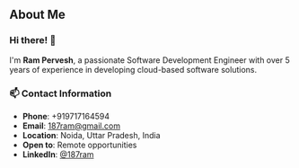 ## About Me

### Hi there! 👋

I'm **Ram Pervesh**, a passionate Software Development Engineer with over 5 years of experience in developing cloud-based software solutions.

### 📫 Contact Information

- **Phone**: +919717164594
- **Email**: 187ram@gmail.com
- **Location**: Noida, Uttar Pradesh, India
- **Open to**: Remote opportunities
- **LinkedIn**: [@187ram](https://www.linkedin.com/in/187ram/)

###


<!--
**187ram/187ram** is a ✨ _special_ ✨ repository because its `README.md` (this file) appears on your GitHub profile.

Here are some ideas to get you started:

- 🔭 I’m currently working on ...
- 🌱 I’m currently learning ...
- 👯 I’m looking to collaborate on ...
- 🤔 I’m looking for help with ...
- 💬 Ask me about ...
- 📫 How to reach me: ...
- 😄 Pronouns: ...
- ⚡ Fun fact: ...
-->
